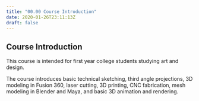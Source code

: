```yaml
---
title: "00.00 Course Introduction"
date: 2020-01-26T23:11:13Z
draft: false
---
```


## Course Introduction

This course is intended for first year college students studying art and design.

The course introduces basic technical sketching, third angle projections, 3D modeling in Fusion 360, laser cutting, 3D printing, CNC fabrication, mesh modeling in Blender and Maya, and basic 3D animation and rendering.
